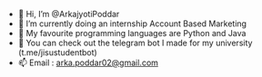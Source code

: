 - 👋 Hi, I’m @ArkajyotiPoddar
- 🌱 I’m currently doing an internship Account Based Marketing
- 💞️ My favourite programming languages are Python and Java
- 👀 You can check out the telegram bot I made for my university (t.me/jisustudentbot)
- 📫 Email : arka.poddar02@gmail.com

